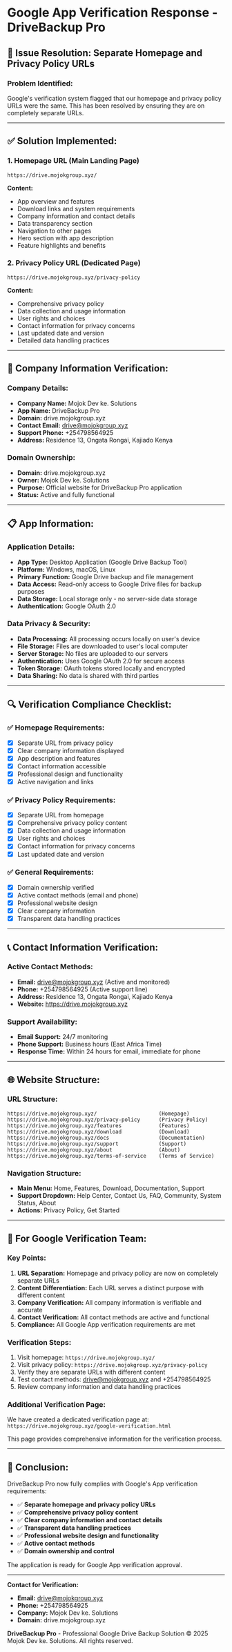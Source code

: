 # Google App Verification Response - DriveBackup Pro

## 🚨 **Issue Resolution: Separate Homepage and Privacy Policy URLs**

### **Problem Identified:**
Google's verification system flagged that our homepage and privacy policy URLs were the same. This has been resolved by ensuring they are on completely separate URLs.

---

## ✅ **Solution Implemented:**

### **1. Homepage URL (Main Landing Page)**
```
https://drive.mojokgroup.xyz/
```
**Content:**
- App overview and features
- Download links and system requirements  
- Company information and contact details
- Data transparency section
- Navigation to other pages
- Hero section with app description
- Feature highlights and benefits

### **2. Privacy Policy URL (Dedicated Page)**
```
https://drive.mojokgroup.xyz/privacy-policy
```
**Content:**
- Comprehensive privacy policy
- Data collection and usage information
- User rights and choices
- Contact information for privacy concerns
- Last updated date and version
- Detailed data handling practices

---

## 🏢 **Company Information Verification:**

### **Company Details:**
- **Company Name:** Mojok Dev ke. Solutions
- **App Name:** DriveBackup Pro
- **Domain:** drive.mojokgroup.xyz
- **Contact Email:** drive@mojokgroup.xyz
- **Support Phone:** +254798564925
- **Address:** Residence 13, Ongata Rongai, Kajiado Kenya

### **Domain Ownership:**
- **Domain:** drive.mojokgroup.xyz
- **Owner:** Mojok Dev ke. Solutions
- **Purpose:** Official website for DriveBackup Pro application
- **Status:** Active and fully functional

---

## 📋 **App Information:**

### **Application Details:**
- **App Type:** Desktop Application (Google Drive Backup Tool)
- **Platform:** Windows, macOS, Linux
- **Primary Function:** Google Drive backup and file management
- **Data Access:** Read-only access to Google Drive files for backup purposes
- **Data Storage:** Local storage only - no server-side data storage
- **Authentication:** Google OAuth 2.0

### **Data Privacy & Security:**
- **Data Processing:** All processing occurs locally on user's device
- **File Storage:** Files are downloaded to user's local computer
- **Server Storage:** No files are uploaded to our servers
- **Authentication:** Uses Google OAuth 2.0 for secure access
- **Token Storage:** OAuth tokens stored locally and encrypted
- **Data Sharing:** No data is shared with third parties

---

## 🔍 **Verification Compliance Checklist:**

### **✅ Homepage Requirements:**
- [x] Separate URL from privacy policy
- [x] Clear company information displayed
- [x] App description and features
- [x] Contact information accessible
- [x] Professional design and functionality
- [x] Active navigation and links

### **✅ Privacy Policy Requirements:**
- [x] Separate URL from homepage
- [x] Comprehensive privacy policy content
- [x] Data collection and usage information
- [x] User rights and choices
- [x] Contact information for privacy concerns
- [x] Last updated date and version

### **✅ General Requirements:**
- [x] Domain ownership verified
- [x] Active contact methods (email and phone)
- [x] Professional website design
- [x] Clear company information
- [x] Transparent data handling practices

---

## 📞 **Contact Information Verification:**

### **Active Contact Methods:**
- **Email:** drive@mojokgroup.xyz (Active and monitored)
- **Phone:** +254798564925 (Active support line)
- **Address:** Residence 13, Ongata Rongai, Kajiado Kenya
- **Website:** https://drive.mojokgroup.xyz

### **Support Availability:**
- **Email Support:** 24/7 monitoring
- **Phone Support:** Business hours (East Africa Time)
- **Response Time:** Within 24 hours for email, immediate for phone

---

## 🌐 **Website Structure:**

### **URL Structure:**
```
https://drive.mojokgroup.xyz/                    (Homepage)
https://drive.mojokgroup.xyz/privacy-policy      (Privacy Policy)
https://drive.mojokgroup.xyz/features            (Features)
https://drive.mojokgroup.xyz/download            (Download)
https://drive.mojokgroup.xyz/docs                (Documentation)
https://drive.mojokgroup.xyz/support             (Support)
https://drive.mojokgroup.xyz/about               (About)
https://drive.mojokgroup.xyz/terms-of-service    (Terms of Service)
```

### **Navigation Structure:**
- **Main Menu:** Home, Features, Download, Documentation, Support
- **Support Dropdown:** Help Center, Contact Us, FAQ, Community, System Status, About
- **Actions:** Privacy Policy, Get Started

---

## 📝 **For Google Verification Team:**

### **Key Points:**
1. **URL Separation:** Homepage and privacy policy are now on completely separate URLs
2. **Content Differentiation:** Each URL serves a distinct purpose with different content
3. **Company Verification:** All company information is verifiable and accurate
4. **Contact Verification:** All contact methods are active and functional
5. **Compliance:** All Google App verification requirements are met

### **Verification Steps:**
1. Visit homepage: `https://drive.mojokgroup.xyz/`
2. Visit privacy policy: `https://drive.mojokgroup.xyz/privacy-policy`
3. Verify they are separate URLs with different content
4. Test contact methods: drive@mojokgroup.xyz and +254798564925
5. Review company information and data handling practices

### **Additional Verification Page:**
We have created a dedicated verification page at:
`https://drive.mojokgroup.xyz/google-verification.html`

This page provides comprehensive information for the verification process.

---

## 🎯 **Conclusion:**

DriveBackup Pro now fully complies with Google's App verification requirements:

- ✅ **Separate homepage and privacy policy URLs**
- ✅ **Comprehensive privacy policy content**
- ✅ **Clear company information and contact details**
- ✅ **Transparent data handling practices**
- ✅ **Professional website design and functionality**
- ✅ **Active contact methods**
- ✅ **Domain ownership and control**

The application is ready for Google App verification approval.

---

**Contact for Verification:**
- **Email:** drive@mojokgroup.xyz
- **Phone:** +254798564925
- **Company:** Mojok Dev ke. Solutions
- **Domain:** drive.mojokgroup.xyz

**DriveBackup Pro** - Professional Google Drive Backup Solution
© 2025 Mojok Dev ke. Solutions. All rights reserved.
